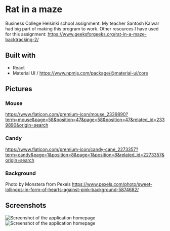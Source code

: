 # Rat in a maze

Business College Helsinki school assignment. My teacher Santosh Kalwar had big part of making this program to work.
Other resources I have used for this assignment:
https://www.geeksforgeeks.org/rat-in-a-maze-backtracking-2/

## Built with

- React
- Material UI / https://www.npmjs.com/package/@material-ui/core

## Pictures

### Mouse

https://www.flaticon.com/premium-icon/mouse_2339890?term=mouse&page=58&position=47&page=58&position=47&related_id=2339890&origin=search

### Candy

https://www.flaticon.com/premium-icon/candy-cane_2273357?term=candy&page=1&position=8&page=1&position=8&related_id=2273357&origin=search

### Background

Photo by Monstera from Pexels
https://www.pexels.com/photo/sweet-lollipops-in-form-of-hearts-against-pink-background-5874682/

## Screenshots

![Screenshot of the application homepage](./src/pictures/Screenshot.png)
![Screenshot of the application homepage](./src/pictures/Screenshot1.png)
